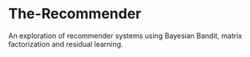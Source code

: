 # The-Recommender
An exploration of recommender systems using Bayesian Bandit, matrix factorization and residual learning.
